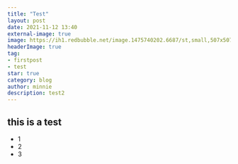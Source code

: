 ```yaml
---
title: "Test"
layout: post
date: 2021-11-12 13:40
external-image: true
image: https://ih1.redbubble.net/image.1475740202.6687/st,small,507x507-pad,600x600,f8f8f8.jpg
headerImage: true
tag:
- firstpost
- test
star: true
category: blog
author: minnie
description: test2
---
```


## this is a test
 * 1 
 * 2
 * 3
